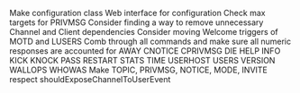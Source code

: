 Make configuration class
Web interface for configuration
Check max targets for PRIVMSG
Consider finding a way to remove unnecessary Channel and Client dependencies
Consider moving Welcome triggers of MOTD and LUSERS
Comb through all commands and make sure all numeric responses are accounted for
AWAY CNOTICE CPRIVMSG DIE HELP INFO KICK KNOCK PASS RESTART STATS TIME USERHOST
USERS VERSION WALLOPS WHOWAS
Make TOPIC, PRIVMSG, NOTICE, MODE, INVITE respect shouldExposeChannelToUserEvent
